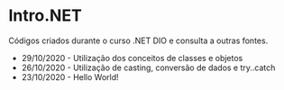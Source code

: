 # Intro.NET
Códigos criados durante o curso .NET DIO e consulta a outras fontes.

- 29/10/2020 - Utilização dos conceitos de classes e objetos
- 26/10/2020 - Utilização de casting, conversão de dados e try..catch
- 23/10/2020 - Hello World!
